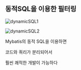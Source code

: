 ## 동적SQL을 이용한 필터링

![dynamicSQL1](https://user-images.githubusercontent.com/47135267/97112377-4690f300-1727-11eb-83de-0f09623c35ee.PNG)

![dynamicSQL2](https://user-images.githubusercontent.com/47135267/97112380-4bee3d80-1727-11eb-99a2-6112bed8db21.PNG)

Mybatis의 동적 SQL을 이용하면 

코드와 쿼리가 분리되어서

훨씬 쾌적한 개발이 가능하다
